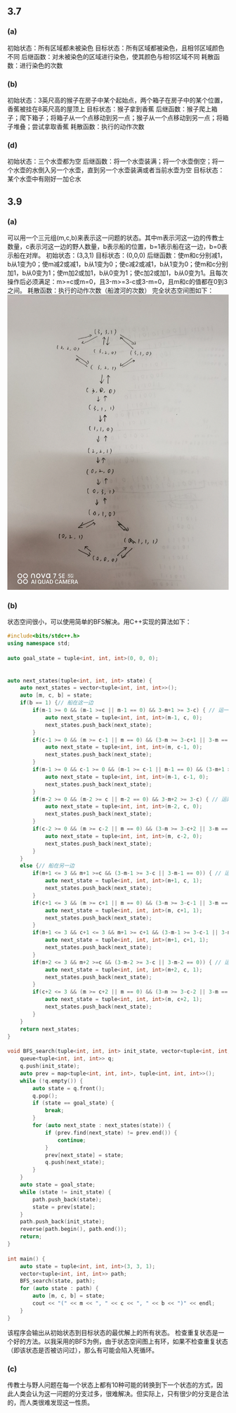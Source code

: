 ## 3.7
### (a)
初始状态：所有区域都未被染色
目标状态：所有区域都被染色，且相邻区域颜色不同
后继函数：对未被染色的区域进行染色，使其颜色与相邻区域不同
耗散函数：进行染色的次数

### (b)
初始状态：3英尺高的猴子在房子中某个起始点，两个箱子在房子中的某个位置，香蕉被挂在8英尺高的屋顶上
目标状态：猴子拿到香蕉
后继函数：猴子爬上箱子；爬下箱子；将箱子从一个点移动到另一点；猴子从一个点移动到另一点；将箱子堆叠；尝试拿取香蕉
耗散函数：执行的动作次数

### (d)
初始状态：三个水壶都为空
后继函数：将一个水壶装满；将一个水壶倒空；将一个水壶的水倒入另一个水壶，直到另一个水壶装满或者当前水壶为空
目标状态：某个水壶中有刚好一加仑水


## 3.9
### (a)
可以用一个三元组(m,c,b)来表示这一问题的状态。其中m表示河这一边的传教士数量，c表示河这一边的野人数量，b表示船的位置，b=1表示船在这一边，b=0表示船在对岸。
初始状态：(3,3,1)
目标状态：(0,0,0)
后继函数：使m和c分别减1，b从1变为0；使m减2或减1，b从1变为0；使c减2或减1，b从1变为0；使m和c分别加1，b从0变为1；使m加2或加1，b从0变为1；使c加2或加1，b从0变为1。且每次操作后必须满足：m>=c或m=0，且3-m>=3-c或3-m=0，且m和c的值都在0到3之间。
耗散函数：执行的动作次数（船渡河的次数）
完全状态空间图如下：
![alt text](hw1_src/IMG_20240310_181937.jpg)

### (b)
状态空间很小，可以使用简单的BFS解决。用C++实现的算法如下：
```cpp
#include<bits/stdc++.h>
using namespace std;

auto goal_state = tuple<int, int, int>(0, 0, 0);


auto next_states(tuple<int, int, int> state) {
    auto next_states = vector<tuple<int, int, int>>();
    auto [m, c, b] = state;
    if(b == 1) {// 船在这一边
        if(m-1 >= 0 && (m-1 >=c || m-1 == 0) && 3-m+1 >= 3-c) { // 运一个传教士到另一边
            auto next_state = tuple<int, int, int>(m-1, c, 0);
            next_states.push_back(next_state);
        }
        if(c-1 >= 0 && (m >= c-1 || m == 0) && (3-m >= 3-c+1 || 3-m == 0)) { // 运一个野人到另一边
            auto next_state = tuple<int, int, int>(m, c-1, 0);
            next_states.push_back(next_state);
        }
        if(m-1 >= 0 && c-1 >= 0 && (m-1 >= c-1 || m-1 == 0) && (3-m+1 >= 3-c+1 || 3-m+1 == 0)) { // 运一个传教士和一个野人到另一边
            auto next_state = tuple<int, int, int>(m-1, c-1, 0);
            next_states.push_back(next_state);
        }
        if(m-2 >= 0 && (m-2 >= c || m-2 == 0) && 3-m+2 >= 3-c) { // 运两个传教士到另一边
            auto next_state = tuple<int, int, int>(m-2, c, 0);
            next_states.push_back(next_state);
        }
        if(c-2 >= 0 && (m >= c-2 || m == 0) && (3-m >= 3-c+2 || 3-m == 0)) { // 运两个野人到另一边
            auto next_state = tuple<int, int, int>(m, c-2, 0);
            next_states.push_back(next_state);
        }
    }
    else {// 船在另一边
        if(m+1 <= 3 && m+1 >=c && (3-m-1 >= 3-c || 3-m-1 == 0)) { // 运一个传教士到这一边
            auto next_state = tuple<int, int, int>(m+1, c, 1);
            next_states.push_back(next_state);
        }
        if(c+1 <= 3 && (m >= c+1 || m == 0) && (3-m >= 3-c-1 || 3-m == 0)) { // 运一个野人到这一边
            auto next_state = tuple<int, int, int>(m, c+1, 1);
            next_states.push_back(next_state);
        }
        if(m+1 <= 3 && c+1 <= 3 && m+1 >= c+1 && (3-m-1 >= 3-c-1 || 3-m-1 == 0)) { // 运一个传教士和一个野人到这一边
            auto next_state = tuple<int, int, int>(m+1, c+1, 1);
            next_states.push_back(next_state);
        }
        if(m+2 <= 3 && m+2 >=c && (3-m-2 >= 3-c || 3-m-2 == 0)) { // 运两个传教士到这一边
            auto next_state = tuple<int, int, int>(m+2, c, 1);
            next_states.push_back(next_state);
        }
        if(c+2 <= 3 && (m >= c+2 || m == 0) && (3-m >= 3-c-2 || 3-m == 0)) { // 运两个野人到这一边
            auto next_state = tuple<int, int, int>(m, c+2, 1);
            next_states.push_back(next_state);
        }
    }
    return next_states;
}

void BFS_search(tuple<int, int, int> init_state, vector<tuple<int, int, int>> & path) {
    queue<tuple<int, int, int>> q;
    q.push(init_state);
    auto prev = map<tuple<int, int, int>, tuple<int, int, int>>();
    while (!q.empty()) {
        auto state = q.front();
        q.pop();
        if (state == goal_state) {
            break;
        }
        for (auto next_state : next_states(state)) {
            if (prev.find(next_state) != prev.end()) {
                continue;
            }
            prev[next_state] = state;
            q.push(next_state);
        }
    }
    auto state = goal_state;
    while (state != init_state) {
        path.push_back(state);
        state = prev[state];
    }
    path.push_back(init_state);
    reverse(path.begin(), path.end());
    return;
}

int main() {
    auto state = tuple<int, int, int>(3, 3, 1);
    vector<tuple<int, int, int>> path;
    BFS_search(state, path);
    for (auto state : path) {
        auto [m, c, b] = state;
        cout << "(" << m << ", " << c << ", " << b << ")" << endl;
    }
}
```
该程序会输出从初始状态到目标状态的最优解上的所有状态。
检查重复状态是一个好的方法。以我采用的BFS为例，由于状态空间图上有环，如果不检查重复状态（即该状态是否被访问过），那么有可能会陷入死循环。

### (c)
传教士与野人问题在每一个状态上都有10种可能的转换到下一个状态的方式，因此人类会认为这一问题的分支过多，很难解决。但实际上，只有很少的分支是合法的，而人类很难发现这一性质。